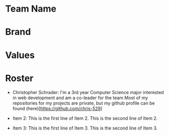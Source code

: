 # Team Name

# Brand

# Values

# Roster

- Christopher Schrader:
    I'm a 3rd year Computer Science major interested in web development and am a co-leader for the team
    Most of my repositories for my projects are private, but my github profile can be found (here)[https://github.com/chris-529]

- Item 2:
    This is the first line of Item 2.
    This is the second line of Item 2.

- Item 3:
    This is the first line of Item 3.
    This is the second line of Item 3.
